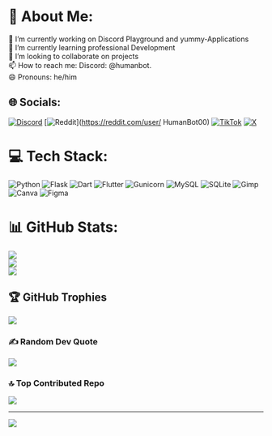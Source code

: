 # 💫 About Me:
🔭 I’m currently working on Discord Playground and yummy-Applications<br>🌱 I’m currently learning professional Development<br>👯 I’m looking to collaborate on projects<br>📫 How to reach me: Discord: @humanbot.<br>😄 Pronouns: he/him


## 🌐 Socials:
[![Discord](https://img.shields.io/badge/Discord-%237289DA.svg?logo=discord&logoColor=white)](https://discord.gg/@humanbot.) [![Reddit](https://img.shields.io/badge/Reddit-%23FF4500.svg?logo=Reddit&logoColor=white)](https://reddit.com/user/  HumanBot00) [![TikTok](https://img.shields.io/badge/TikTok-%23000000.svg?logo=TikTok&logoColor=white)](https://tiktok.com/@@humanbot000) [![X](https://img.shields.io/badge/X-black.svg?logo=X&logoColor=white)](https://x.com/Tobias60770322) 

# 💻 Tech Stack:
![Python](https://img.shields.io/badge/python-3670A0?style=for-the-badge&logo=python&logoColor=ffdd54) ![Flask](https://img.shields.io/badge/flask-%23000.svg?style=for-the-badge&logo=flask&logoColor=white) ![Dart](https://img.shields.io/badge/dart-%230175C2.svg?style=for-the-badge&logo=dart&logoColor=white) ![Flutter](https://img.shields.io/badge/Flutter-%2302569B.svg?style=for-the-badge&logo=Flutter&logoColor=white) ![Gunicorn](https://img.shields.io/badge/gunicorn-%298729.svg?style=for-the-badge&logo=gunicorn&logoColor=white) ![MySQL](https://img.shields.io/badge/mysql-4479A1.svg?style=for-the-badge&logo=mysql&logoColor=white) ![SQLite](https://img.shields.io/badge/sqlite-%2307405e.svg?style=for-the-badge&logo=sqlite&logoColor=white) ![Gimp](https://img.shields.io/badge/Gimp-657D8B?style=for-the-badge&logo=gimp&logoColor=FFFFFF) ![Canva](https://img.shields.io/badge/Canva-%2300C4CC.svg?style=for-the-badge&logo=Canva&logoColor=white) ![Figma](https://img.shields.io/badge/figma-%23F24E1E.svg?style=for-the-badge&logo=figma&logoColor=white)
# 📊 GitHub Stats:
![](https://github-readme-stats.vercel.app/api?username=HumanBot000&theme=dark&hide_border=false&include_all_commits=false&count_private=false)<br/>
![](https://github-readme-streak-stats.herokuapp.com/?user=HumanBot000&theme=dark&hide_border=false)<br/>
![](https://github-readme-stats.vercel.app/api/top-langs/?username=HumanBot000&theme=dark&hide_border=false&include_all_commits=false&count_private=false&layout=compact)

## 🏆 GitHub Trophies
![](https://github-profile-trophy.vercel.app/?username=HumanBot000&theme=default&no-frame=true&no-bg=true&margin-w=4)

### ✍️ Random Dev Quote
![](https://quotes-github-readme.vercel.app/api?type=horizontal&theme=radical)

### 🔝 Top Contributed Repo
![](https://github-contributor-stats.vercel.app/api?username=HumanBot000&limit=5&theme=dark&combine_all_yearly_contributions=true)

---
[![](https://visitcount.itsvg.in/api?id=HumanBot000&icon=0&color=1)](https://visitcount.itsvg.in)

<!-- Proudly created with GPRM ( https://gprm.itsvg.in ) -->
